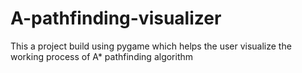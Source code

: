# A-pathfinding-visualizer
This a project build using pygame which helps the user visualize the working process of A* pathfinding algorithm
